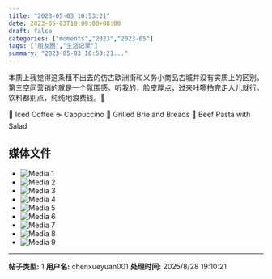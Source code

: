 ```yaml
---
title: "2023-05-03 10:53:21"
date: 2023-05-03T10:00:00+08:00
draft: false
categories: ["moments","2023","2023-05"]
tags: ["朋友圈","生活记录"]
summary: "2023-05-03 10:53:21..."
---
```


本质上我觉得这条租不出去的仿古欧洲街和义务小商品古城并没有实质上的区别。第三空间营销的就是一个氛围感。听我的，脸皮厚点，过来咔嚓拍完走人儿就行。饮料都别点，纯纯地浪费钱。💸

🧊 Iced Coffee
☕ Cappuccino
​🧀 Grilled Brie and Breads
​🍝 Beef Pasta with Salad

## 媒体文件

- ![Media 1](/Moments/photos/2023-05-03/202305031053210.jpg)
- ![Media 2](/Moments/photos/2023-05-03/202305031053211.jpg)
- ![Media 3](/Moments/photos/2023-05-03/202305031053212.jpg)
- ![Media 4](/Moments/photos/2023-05-03/202305031053213.jpg)
- ![Media 5](/Moments/photos/2023-05-03/202305031053214.jpg)
- ![Media 6](/Moments/photos/2023-05-03/202305031053215.jpg)
- ![Media 7](/Moments/photos/2023-05-03/202305031053216.jpg)
- ![Media 8](/Moments/photos/2023-05-03/202305031053217.jpg)
- ![Media 9](/Moments/photos/2023-05-03/202305031053218.jpg)

---

**帖子类型:** 1
**用户名:** chenxueyuan001
**处理时间:** 2025/8/28 19:10:21